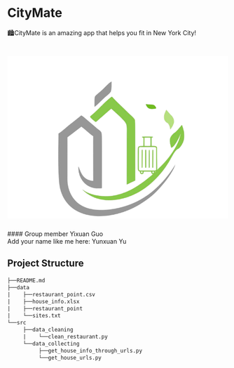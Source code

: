 # CityMate
🏙CityMate is an amazing app that helps you fit in New York City!
<h1 align="center">
  <img src="https://github.com/CMU-DataFocusedPython-Group2/CityMate/blob/main/data/CityMateLogo.png" alt="CityMateLogo" width="600">
</h1>
#### Group member
Yixuan Guo
<br>Add your name like me here:
Yunxuan Yu

## Project Structure

    ├──README.md
    ├──data
    |    ├──restaurant_point.csv
    |    ├──house_info.xlsx
    |    ├──restaurant_point
    |    └──sites.txt
    └──src
         ├──data_cleaning
         |    └──clean_restaurant.py
         └──data_collecting
              ├──get_house_info_through_urls.py
              └──get_house_urls.py

